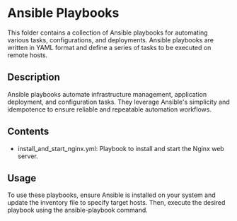 # Ansible Playbooks

This folder contains a collection of Ansible playbooks for automating various tasks, configurations, and deployments. Ansible playbooks are written in YAML format and define a series of tasks to be executed on remote hosts.

## Description

Ansible playbooks automate infrastructure management, application deployment, and configuration tasks. They leverage Ansible's simplicity and idempotence to ensure reliable and repeatable automation workflows.

## Contents

- install_and_start_nginx.yml: Playbook to install and start the Nginx web server.

## Usage

To use these playbooks, ensure Ansible is installed on your system and update the inventory file to specify target hosts. Then, execute the desired playbook using the ansible-playbook command.
